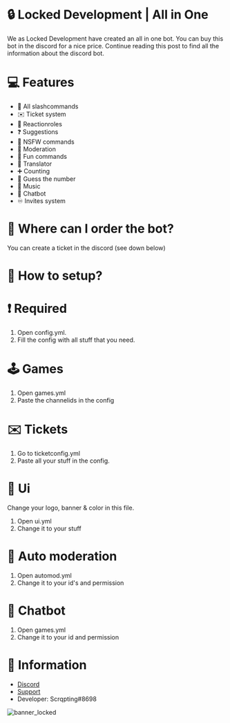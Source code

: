 # 🔒 Locked Development | All in One
We as Locked Development have created an all in one bot. You can buy this bot in the discord for a nice price. Continue reading this post to find all the information about the discord bot.

# 💻 Features
 - 🤖 All slashcommands
 - ✉️ Ticket system
 - 🥶 Reactionroles
 - ❓ Suggestions
 - 🔞 NSFW commands
 - 🔧 Moderation
 - 🤣 Fun commands
 - 📢 Translator
 - ➕ Counting 
 - 🔢 Guess the number
 - 🎵 Music
 - 💬 Chatbot
 - ♾️ Invites system
 
 # 🛒 Where can I order the bot?
You can create a ticket in the discord (see down below)

# 🔧 How to setup?

# ❗ Required 
1. Open config.yml.
2. Fill the config with all stuff that you need.

# 🕹️ Games
1. Open games.yml
2. Paste the channelids in the config

# ✉️ Tickets
1. Go to ticketconfig.yml
2. Paste all your stuff in the config.

# 👀 Ui
Change your logo, banner & color in this file.
1. Open ui.yml
2. Change it to your stuff

# 🔧 Auto moderation
1. Open automod.yml
2. Change it to your id's and permission

# 💬 Chatbot
1. Open games.yml
2. Change it to your id and permission

# 📌 Information

- [Discord](https://discord.gg/HkZZGd5UtD)
- [Support](https://discord.gg/HkZZGd5UtD)
- Developer: Scrqpting#8698

![banner_locked](https://user-images.githubusercontent.com/57843223/158469114-41feec7f-0649-4ee8-93e5-41a678722803.png)

